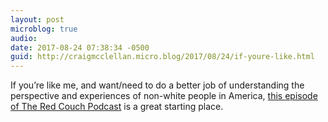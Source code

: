 ```yaml
---
layout: post
microblog: true
audio: 
date: 2017-08-24 07:38:34 -0500
guid: http://craigmcclellan.micro.blog/2017/08/24/if-youre-like.html
---
```

If you’re like me, and want/need to do a better job of understanding the perspective and experiences of non-white people in America, [this episode of The Red Couch Podcast](https://overcast.fm/+I_LJHWJpM) is a great starting place.
